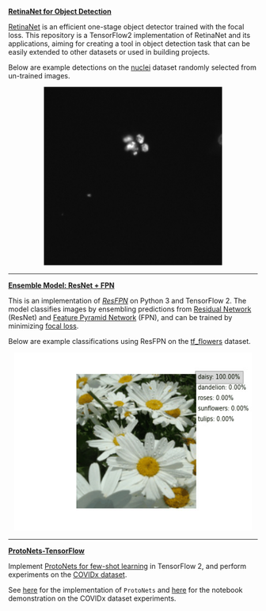 **[RetinaNet for Object Detection](https://github.com/DrMMZ/RetinaNet)**

[RetinaNet](https://arxiv.org/abs/1708.02002) is an efficient one-stage object detector trained with the focal loss. This repository is a TensorFlow2 implementation of RetinaNet and its applications, aiming for creating a tool in object detection task that can be easily extended to other datasets or used in building projects.

Below are example detections on the [nuclei](https://www.kaggle.com/c/data-science-bowl-2018) dataset randomly selected from un-trained images.

<p align="center">
  <img src="https://raw.githubusercontent.com/DrMMZ/drmmz.github.io/master/images/nuclei_movie.gif" width='360' height='360'/>
</p> 

----

**[Ensemble Model: ResNet + FPN](https://github.com/DrMMZ/ResFPN)**

This is an implementation of [*ResFPN*](https://github.com/DrMMZ/ResFPN) on Python 3 and TensorFlow 2. The model classifies images by ensembling predictions from [Residual Network](https://arxiv.org/abs/1512.03385) (ResNet) and [Feature Pyramid Network](https://arxiv.org/abs/1612.03144) (FPN), and can be trained by minimizing [focal loss](https://arxiv.org/abs/1708.02002). 

Below are example classifications using ResFPN on the [tf_flowers](https://www.tensorflow.org/datasets/catalog/tf_flowers) dataset.

<p align="center">
  <img src="https://raw.githubusercontent.com/DrMMZ/drmmz.github.io/master/images/flower_movie.gif" width='480' height='360'/>
</p>

----

**[ProtoNets-TensorFlow](https://github.com/DrMMZ/ProtoNets-TensorFlow)**

Implement [ProtoNets for few-shot learning](https://arxiv.org/abs/1703.05175) in TensorFlow 2, and perform experiments on the [COVIDx dataset](https://github.com/lindawangg/COVID-Net/blob/master/docs/COVIDx.md).

See [here](https://github.com/DrMMZ/ProtoNets-TensorFlow/blob/master/ProtoNets/ProtoNets.py) for the implementation of `ProtoNets` and [here](https://github.com/DrMMZ/ProtoNets-TensorFlow/blob/master/Experiments/COVIDx.ipynb) for the notebook demonstration on the COVIDx dataset experiments.
